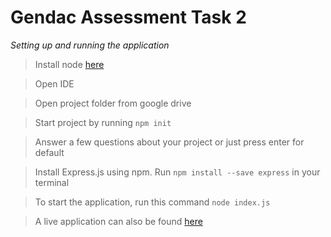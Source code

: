 # Gendac Assessment Task 2

*Setting up and running the application*
> Install node [here](https://nodejs.org/en/download/)

> Open IDE 

> Open project folder from google drive

> Start project by running `npm init`

> Answer a few questions about your project or just press enter for default

> Install Express.js using npm. Run `npm install --save express` in your terminal 

> To start the application, run this command `node index.js`

> A live application can also be found [here]()